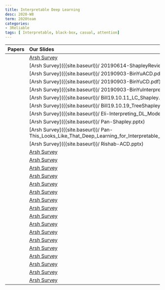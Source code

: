 ```yaml
---
title: Interpretable Deep Learning   
desc: 2020-W8
term: 2020team
categories:
- 3Reliable
tags: [ Interpretable, black-box, casual, attention]  
---
```




| Papers |  Our Slides |
| -------------------------------------: | :------------------------ |
| | [Arsh Survey]({{site.baseurl}}/03132020-IntegratedHessians.pdf) | 
| | [Arsh Survey]({{site.baseurl}}/ 20190614-ShapleyReview.pdf) | 
| | [Arsh Survey]({{site.baseurl}}/ 20190903-BinYuACD.pdf) |
| | [Arsh Survey]({{site.baseurl}}/ 20190903-BinYuCD.pdf) |
| | [Arsh Survey]({{site.baseurl}}/ 20190903-BinYuInterpretableReview.pdf) |
| | [Arsh Survey]({{site.baseurl}}/ Bill19.10.11_LC_Shapley.pdf) |
| | [Arsh Survey]({{site.baseurl}}/ Bill19.10.19_TreeShapley.pdf) | 
| | [Arsh Survey]({{site.baseurl}}/ Eli-Interpreting_DL_Models.pptx) |
| | [Arsh Survey]({{site.baseurl}}/ Pan-Shapley.pptx) |
| | [Arsh Survey]({{site.baseurl}}/ Pan-This_Looks_Like_That_Deep_Learning_for_Interpretable_Image_Recognition.pptx) |
| | [Arsh Survey]({{site.baseurl}}/ Rishab-ACD.pptx) |
| | [Arsh Survey]({{site.baseurl}}/Rishab-AllenNLP_presentation.pptx) |
| | [Arsh Survey]({{site.baseurl}}/Rishab-BERT_presentation.pptx) |
| | [Arsh Survey]({{site.baseurl}}/Rishab-CD_presentation.pptx) |
| | [Arsh Survey]({{site.baseurl}}/Rishab-Concept_Alignment_presentation.pptx) |
| | [Arsh Survey]({{site.baseurl}}/Rishab-How_does_BERT_Answer_Questions_presentation.pptx) |
| | [Arsh Survey]({{site.baseurl}}/Rishab-L-Shapley_and_C-Shapley_presentation.pptx) |
| | [Arsh Survey]({{site.baseurl}}/Rishab-Towards_Hierarchical_Importance_Attribution.pptx) |
| | [Arsh Survey]({{site.baseurl}}/Sanchit-Attention_is_not_Explanation.pptx) |
| | [Arsh Survey]({{site.baseurl}}/Sanchit-Axiomatic_Attribution_for_Deep_Networks.pptx) |
| | [Arsh Survey]({{site.baseurl}}/Sanchit-Generating_Hierarchical_Explanations_on_Text_Classification_via_Feature_Interaction_Detection.pptx) |
| | [Arsh Survey]({{site.baseurl}}/Sanchit-Grad-CAM_Visual_Explanations_from_Deep_Networks_via_Gradient-based_Localization.pptx) |
| | [Arsh Survey]({{site.baseurl}}/Sanchit-Hierarchical_interpretations_for_neural_network_predictions.pptx) |
| | [Arsh Survey]({{site.baseurl}}/Sanchit-Learning_Variational_Word_Masks_to_Improve_the_Interpretability_of_Neural_Text_Classifier.pptx) |
| | [Arsh Survey]({{site.baseurl}}/Yu-LIME.pptx) |
| | [Arsh Survey]({{site.baseurl}}/pan-Attention_is_not_not_Explanation_.pptx) |
| | [Arsh Survey]({{site.baseurl}}/pan-Fragile_Explanation_.pptx) |
| | [Arsh Survey]({{site.baseurl}}/pan-interpretation-are-useful.pptx) |